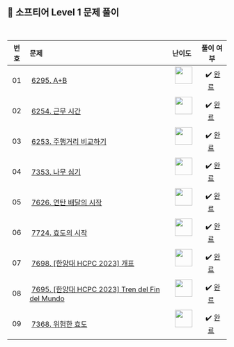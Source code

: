 ## 📂 소프티어 Level 1 문제 풀이

<br>

| **번호** | **문제** | **난이도** | **풀이 여부** |
|:--------:|:--------|:----------:|:-----------:|
| 01 | &nbsp;[6295. A+B](https://softeer.ai/practice/6295)&nbsp;&nbsp; | &nbsp;&nbsp;<img src="https://github.com/yuuforest/Baekjoon/assets/97596022/02b28ded-9d18-4c60-a75b-3b112d11d941" width="40"/>&nbsp;&nbsp; | &nbsp;✔️ [완료](https://github.com/yuuforest/Softeer/blob/main/java/src/Level1/Prob6295.java)&nbsp; |
| 02 | &nbsp;[6254. 근무 시간](https://softeer.ai/practice/6254)&nbsp;&nbsp; | &nbsp;&nbsp;<img src="https://github.com/yuuforest/Baekjoon/assets/97596022/02b28ded-9d18-4c60-a75b-3b112d11d941" width="40"/>&nbsp;&nbsp; | &nbsp;✔️ [완료](https://github.com/yuuforest/Softeer/blob/main/java/src/Level1/Prob6254.java)&nbsp; |
| 03 | &nbsp;[6253. 주행거리 비교하기](https://softeer.ai/practice/6253)&nbsp;&nbsp; | &nbsp;&nbsp;<img src="https://github.com/yuuforest/Baekjoon/assets/97596022/02b28ded-9d18-4c60-a75b-3b112d11d941" width="40"/>&nbsp;&nbsp; | &nbsp;✔️ [완료](https://github.com/yuuforest/Softeer/blob/main/java/src/Level1/Prob6253.java)&nbsp; |
| 04 | &nbsp;[7353. 나무 심기](https://softeer.ai/practice/7353)&nbsp;&nbsp; | &nbsp;&nbsp;<img src="https://github.com/yuuforest/Baekjoon/assets/97596022/02b28ded-9d18-4c60-a75b-3b112d11d941" width="40"/>&nbsp;&nbsp; | &nbsp;✔️ [완료](https://github.com/yuuforest/Softeer/blob/main/java/src/Level1/Prob7353.java)&nbsp; |
| 05 | &nbsp;[7626. 연탄 배달의 시작](https://softeer.ai/practice/7626)&nbsp;&nbsp; | &nbsp;&nbsp;<img src="https://github.com/yuuforest/Baekjoon/assets/97596022/02b28ded-9d18-4c60-a75b-3b112d11d941" width="40"/>&nbsp;&nbsp; | &nbsp;✔️ [완료](https://github.com/yuuforest/Softeer/blob/main/java/src/Level1/Prob7626.java)&nbsp; |
| 06 | &nbsp;[7724. 효도의 시작](https://softeer.ai/practice/7724)&nbsp;&nbsp; | &nbsp;&nbsp;<img src="https://github.com/yuuforest/Baekjoon/assets/97596022/02b28ded-9d18-4c60-a75b-3b112d11d941" width="40"/>&nbsp;&nbsp; | &nbsp;✔️ [완료](https://github.com/yuuforest/Softeer/blob/main/java/src/Level1/Prob7724.java)&nbsp; |
| 07 | &nbsp;[7698. [한양대 HCPC 2023] 개표](https://softeer.ai/practice/7698)&nbsp;&nbsp; | &nbsp;&nbsp;<img src="https://github.com/yuuforest/Baekjoon/assets/97596022/02b28ded-9d18-4c60-a75b-3b112d11d941" width="40"/>&nbsp;&nbsp; | &nbsp;✔️ [완료](https://github.com/yuuforest/Softeer/blob/main/java/src/Level1/Prob7698.java)&nbsp; |
| 08 | &nbsp;[7695. [한양대 HCPC 2023] Tren del Fin del Mundo](https://softeer.ai/practice/7695)&nbsp;&nbsp; | &nbsp;&nbsp;<img src="https://github.com/yuuforest/Baekjoon/assets/97596022/02b28ded-9d18-4c60-a75b-3b112d11d941" width="40"/>&nbsp;&nbsp; | &nbsp;✔️ [완료](https://github.com/yuuforest/Softeer/blob/main/java/src/Level1/Prob7695.java)&nbsp; |
| 09 | &nbsp;[7368. 위험한 효도](https://softeer.ai/practice/7368)&nbsp;&nbsp; | &nbsp;&nbsp;<img src="https://github.com/yuuforest/Baekjoon/assets/97596022/02b28ded-9d18-4c60-a75b-3b112d11d941" width="40"/>&nbsp;&nbsp; | &nbsp;✔️ [완료](https://github.com/yuuforest/Softeer/blob/main/java/src/Level1/Prob7368.java)&nbsp; |
